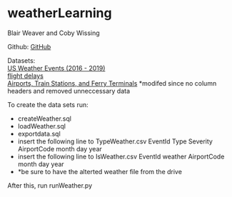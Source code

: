 # weatherLearning
Blair Weaver and Coby Wissing

Github: <a href="https://github.com/cobywissing/weatherLearning">GitHub</a>

Datasets: <br>
[US Weather Events (2016 - 2019)](https://www.kaggle.com/sobhanmoosavi/us-weather-events) <br>
[flight delays](https://www.kaggle.com/mrferozi/flight-delays) <br>
[Airports, Train Stations, and Ferry Terminals](https://www.kaggle.com/open-flights/airports-train-stations-and-ferry-terminals) *modifed since no column headers and removed unneccessary data


To create the data sets run: <br>
- createWeather.sql<br>
- loadWeather.sql <br>
- exportdata.sql<br>
- insert the following line to TypeWeather.csv EventId	Type	Severity	AirportCode	month	day	year
- insert the following line to IsWeather.csv EventId	weather	AirportCode	month	day	year
- *be sure to have the alterted weather file from the drive

After this, run runWeather.py
